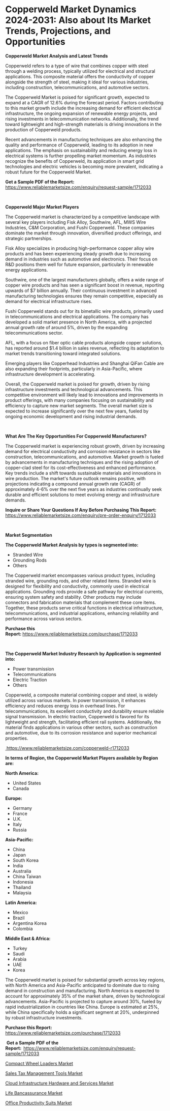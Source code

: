 <p><h1>Copperweld Market Dynamics 2024-2031: Also about Its Market Trends, Projections, and Opportunities</h1></p><p><strong>Copperweld Market Analysis and Latest Trends</strong></p>
<p><p>Copperweld refers to a type of wire that combines copper with steel through a welding process, typically utilized for electrical and structural applications. This composite material offers the conductivity of copper alongside the strength of steel, making it ideal for various industries, including construction, telecommunications, and automotive sectors.</p><p>The Copperweld Market is poised for significant growth, expected to expand at a CAGR of 12.6% during the forecast period. Factors contributing to this market growth include the increasing demand for efficient electrical infrastructure, the ongoing expansion of renewable energy projects, and rising investments in telecommunication networks. Additionally, the trend toward lightweight and high-strength materials is driving innovations in the production of Copperweld products.</p><p>Recent advancements in manufacturing techniques are also enhancing the quality and performance of Copperweld, leading to its adoption in new applications. The emphasis on sustainability and reducing energy loss in electrical systems is further propelling market momentum. As industries recognize the benefits of Copperweld, its application in smart grid technologies and electric vehicles is becoming more prevalent, indicating a robust future for the Copperweld Market.</p></p>
<p><strong>Get a Sample PDF of the Report:&nbsp;</strong> <a href="https://www.reliablemarketsize.com/enquiry/request-sample/1712033?utm_campaign=1779&utm_medium=2&utm_source=Github&utm_content=ia&utm_term=22102024&utm_id=copperweld">https://www.reliablemarketsize.com/enquiry/request-sample/1712033</a></p>
<p>&nbsp;</p>
<p><strong>Copperweld Major Market Players</strong></p>
<p><p>The Copperweld market is characterized by a competitive landscape with several key players including Fisk Alloy, Southwire, AFL, MWS Wire Industries, C&M Corporation, and Fushi Copperweld. These companies dominate the market through innovation, diversified product offerings, and strategic partnerships.</p><p>Fisk Alloy specializes in producing high-performance copper alloy wire products and has been experiencing steady growth due to increasing demand in industries such as automotive and electronics. Their focus on R&D positions them well for future expansion, particularly in renewable energy applications.</p><p>Southwire, one of the largest manufacturers globally, offers a wide range of copper wire products and has seen a significant boost in revenue, reporting upwards of $7 billion annually. Their continuous investment in advanced manufacturing technologies ensures they remain competitive, especially as demand for electrical infrastructure rises.</p><p>Fushi Copperweld stands out for its bimetallic wire products, primarily used in telecommunications and electrical applications. The company has developed a solid market presence in North America, with a projected annual growth rate of around 5%, driven by the expanding telecommunications sector.</p><p>AFL, with a focus on fiber optic cable products alongside copper solutions, has reported around $1.4 billion in sales revenue, reflecting its adaptation to market trends transitioning toward integrated solutions.</p><p>Emerging players like Copperhead Industries and Shanghai QiFan Cable are also expanding their footprints, particularly in Asia-Pacific, where infrastructure development is accelerating.</p><p>Overall, the Copperweld market is poised for growth, driven by rising infrastructure investments and technological advancements. This competitive environment will likely lead to innovations and improvements in product offerings, with many companies focusing on sustainability and efficiency to capture new market segments. The overall market size is expected to increase significantly over the next few years, fueled by ongoing economic development and rising industrial demands.</p></p>
<p>&nbsp;</p>
<p><strong>What Are The Key Opportunities For Copperweld Manufacturers?</strong></p>
<p><p>The Copperweld market is experiencing robust growth, driven by increasing demand for electrical conductivity and corrosion resistance in sectors like construction, telecommunications, and automotive. Market growth is fueled by advancements in manufacturing techniques and the rising adoption of copper-clad steel for its cost-effectiveness and enhanced performance. Key trends include a shift towards sustainable materials and innovations in wire production. The market's future outlook remains positive, with projections indicating a compound annual growth rate (CAGR) of approximately 4-6% over the next five years as industries continually seek durable and efficient solutions to meet evolving energy and infrastructure demands.</p></p>
<p><strong>Inquire or Share Your Questions If Any Before Purchasing This Report:</strong> <a href="https://www.reliablemarketsize.com/enquiry/pre-order-enquiry/1712033?utm_campaign=1779&utm_medium=2&utm_source=Github&utm_content=ia&utm_term=22102024&utm_id=copperweld">https://www.reliablemarketsize.com/enquiry/pre-order-enquiry/1712033</a></p>
<p>&nbsp;</p>
<p><strong>Market Segmentation</strong></p>
<p><strong>The Copperweld Market Analysis by types is segmented into:</strong></p>
<p><ul><li>Stranded Wire</li><li>Grounding Rods</li><li>Others</li></ul></p>
<p><p>The Copperweld market encompasses various product types, including stranded wire, grounding rods, and other related items. Stranded wire is designed for flexibility and conductivity, commonly used in electrical applications. Grounding rods provide a safe pathway for electrical currents, ensuring system safety and stability. Other products may include connectors and fabrication materials that complement these core items. Together, these products serve critical functions in electrical infrastructure, telecommunications, and industrial applications, enhancing reliability and performance across various sectors.</p></p>
<p><strong>Purchase this Report:&nbsp;</strong><a href="https://www.reliablemarketsize.com/purchase/1712033?utm_campaign=1779&utm_medium=2&utm_source=Github&utm_content=ia&utm_term=22102024&utm_id=copperweld">https://www.reliablemarketsize.com/purchase/1712033</a></p>
<p>&nbsp;</p>
<p><strong>The Copperweld Market Industry Research by Application is segmented into:</strong></p>
<p><ul><li>Power transmission</li><li>Telecommunications</li><li>Electric Traction</li><li>Others</li></ul></p>
<p><p>Copperweld, a composite material combining copper and steel, is widely utilized across various markets. In power transmission, it enhances efficiency and reduces energy loss in overhead lines. For telecommunications, its excellent conductivity and durability ensure reliable signal transmission. In electric traction, Copperweld is favored for its lightweight and strength, facilitating efficient rail systems. Additionally, the material finds applications in various other sectors, such as construction and automotive, due to its corrosion resistance and superior mechanical properties.</p></p>
<p><a href="https://www.reliablemarketsize.com/copperweld-r1712033?utm_campaign=1779&utm_medium=2&utm_source=Github&utm_content=ia&utm_term=22102024&utm_id=copperweld">&nbsp;https://www.reliablemarketsize.com/copperweld-r1712033</a></p>
<p><strong>In terms of Region, the Copperweld Market Players available by Region are:</strong></p>
<p>
    <p> <strong> North America: </strong>
        <ul>
            <li>United States</li>
            <li>Canada</li>
        </ul>
        </p> 
    <p> <strong> Europe: </strong>
        <ul>
            <li>Germany</li>
            <li>France</li>
            <li>U.K.</li>
            <li>Italy</li>
            <li>Russia</li>
        </ul>
        </p> 
    <p> <strong> Asia-Pacific: </strong>
        <ul>
            <li>China</li>
            <li>Japan</li>
            <li>South Korea</li>
            <li>India</li>
            <li>Australia</li>
            <li>China Taiwan</li>
            <li>Indonesia</li>
            <li>Thailand</li>
            <li>Malaysia</li>
        </ul>
        </p> 
    <p> <strong> Latin America: </strong>
        <ul>
            <li>Mexico</li>
            <li>Brazil</li>
            <li>Argentina Korea</li>
            <li>Colombia</li>
        </ul>
        </p> 
    <p> <strong> Middle East & Africa: </strong>
        <ul>
            <li>Turkey</li>
            <li>Saudi</li>
            <li>Arabia</li>
            <li>UAE</li>
            <li>Korea</li>
        </ul>
    </p>
    </p>
<p><p>The Copperweld market is poised for substantial growth across key regions, with North America and Asia-Pacific anticipated to dominate due to rising demand in construction and manufacturing. North America is expected to account for approximately 35% of the market share, driven by technological advancements. Asia-Pacific is projected to capture around 30%, fueled by rapid industrialization in countries like China. Europe is estimated at 25%, while China specifically holds a significant segment at 20%, underpinned by robust infrastructure investments.</p></p>
<p><strong>Purchase this Report: </strong><a href="https://www.reliablemarketsize.com/purchase/1712033?utm_campaign=1779&utm_medium=2&utm_source=Github&utm_content=ia&utm_term=22102024&utm_id=copperweld">https://www.reliablemarketsize.com/purchase/1712033</a></p>
<p>&nbsp;<strong>Get a Sample PDF of the Report:&nbsp;&nbsp;</strong><a href="https://www.reliablemarketsize.com/enquiry/request-sample/1712033?utm_campaign=1779&utm_medium=2&utm_source=Github&utm_content=ia&utm_term=22102024&utm_id=copperweld">https://www.reliablemarketsize.com/enquiry/request-sample/1712033</a></p>
<p><strong></strong></p>
<p><p><a href="https://issuu.com/reportprime-2/docs/compact-wheel-loaders-market-size-2_ea0a5ecba485d7?utm_campaign=1779&utm_medium=2&utm_source=Github&utm_content=ia&utm_term=22102024&utm_id=copperweld">Compact Wheel Loaders Market</a></p><p><a href="https://www.linkedin.com/pulse/sales-tax-management-tools-market-size-growth-industry-analysis-rxxve?utm_campaign=1779&utm_medium=2&utm_source=Github&utm_content=ia&utm_term=22102024&utm_id=copperweld">Sales Tax Management Tools Market</a></p><p><a href="https://www.linkedin.com/pulse/emerging-technologies-reshaping-cloud-infrastructure-hardware-aobie?utm_campaign=1779&utm_medium=2&utm_source=Github&utm_content=ia&utm_term=22102024&utm_id=copperweld">Cloud Infrastructure Hardware and Services Market</a></p><p><a href="https://www.linkedin.com/pulse/global-life-bancassurance-market-landscape-future-trends-strategic-a2jke?utm_campaign=1779&utm_medium=2&utm_source=Github&utm_content=ia&utm_term=22102024&utm_id=copperweld">Life Bancassurance Market</a></p><p><a href="https://www.linkedin.com/pulse/insights-office-productivity-suits-market-players-size-geographical-p8aye?utm_campaign=1779&utm_medium=2&utm_source=Github&utm_content=ia&utm_term=22102024&utm_id=copperweld">Office Productivity Suits Market</a></p></p>